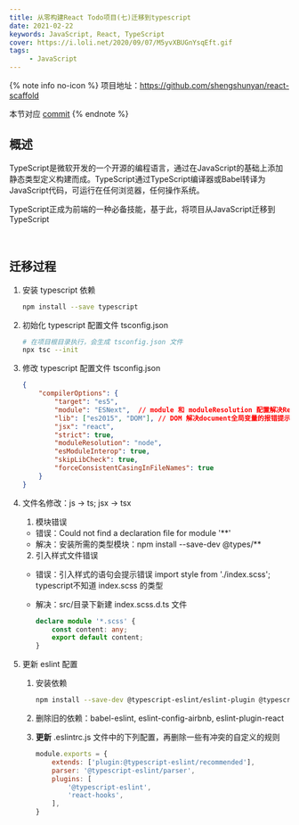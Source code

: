 ```yaml
---
title: 从零构建React Todo项目(七)迁移到typescript
date: 2021-02-22
keywords: JavaScript, React, TypeScript
cover: https://i.loli.net/2020/09/07/M5yvXBUGnYsqEft.gif
tags:
     - JavaScript
---
```


{% note info no-icon %}
项目地址：https://github.com/shengshunyan/react-scaffold

本节对应 [commit](https://github.com/shengshunyan/react-scaffold/commit/12054832c0652819c39ba1632572ed766b9a0656)
{% endnote %}


## 概述

TypeScript是微软开发的一个开源的编程语言，通过在JavaScript的基础上添加静态类型定义构建而成。TypeScript通过TypeScript编译器或Babel转译为JavaScript代码，可运行在任何浏览器，任何操作系统。

TypeScript正成为前端的一种必备技能，基于此，将项目从JavaScript迁移到TypeScript

<br/>


## 迁移过程

1. 安装 typescript 依赖

    ```bash
    npm install --save typescript
    ```

2. 初始化 typescript 配置文件 tsconfig.json

    ```bash
    # 在项目根目录执行，会生成 tsconfig.json 文件
    npx tsc --init
    ```

3. 修改 typescript 配置文件 tsconfig.json

    ```json
    {
        "compilerOptions": {
            "target": "es5",    
            "module": "ESNext",  // module 和 moduleResolution 配置解决React.lazy和Suspense的兼容问题
            "lib": ["es2015", "DOM"], // DOM 解决document全局变量的报错提示问题            
            "jsx": "react",                          
            "strict": true,                       
            "moduleResolution": "node", 
            "esModuleInterop": true,                 
            "skipLibCheck": true,                    
            "forceConsistentCasingInFileNames": true 
        }
    }
    ```

4. 文件名修改：js -> ts; jsx -> tsx

    1. 模块错误
     - 错误：Could not find a declaration file for module '**'
     - 解决：安装所需的类型模块：npm install --save-dev @types/**  

    2. 引入样式文件错误
     - 错误：引入样式的语句会提示错误 import style from './index.scss'; typescript不知道 index.scss 的类型
     - 解决：src/目录下新建 index.scss.d.ts 文件

        ```typescript
        declare module '*.scss' {
            const content: any;
            export default content;
        }
        ```

5. 更新 eslint 配置

    1. 安装依赖
        ```bash
        npm install --save-dev @typescript-eslint/eslint-plugin @typescript-eslint/parser
        ```

    2. 删除旧的依赖：babel-eslint, eslint-config-airbnb, eslint-plugin-react

    3. **更新** .eslintrc.js 文件中的下列配置，再删除一些有冲突的自定义的规则
        ```JavaScript
        module.exports = {
            extends: ['plugin:@typescript-eslint/recommended'],
            parser: '@typescript-eslint/parser',
            plugins: [
                '@typescript-eslint',
                'react-hooks',
            ],
        }
        ```

